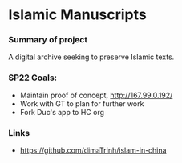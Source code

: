 # Islamic Manuscripts

### Summary of project
A digital archive seeking to preserve Islamic texts. 

### SP22 Goals: 
* Maintain proof of concept, http://167.99.0.192/
* Work with GT to plan for further work
* Fork Duc's app to HC org

### Links
- https://github.com/dimaTrinh/islam-in-china

